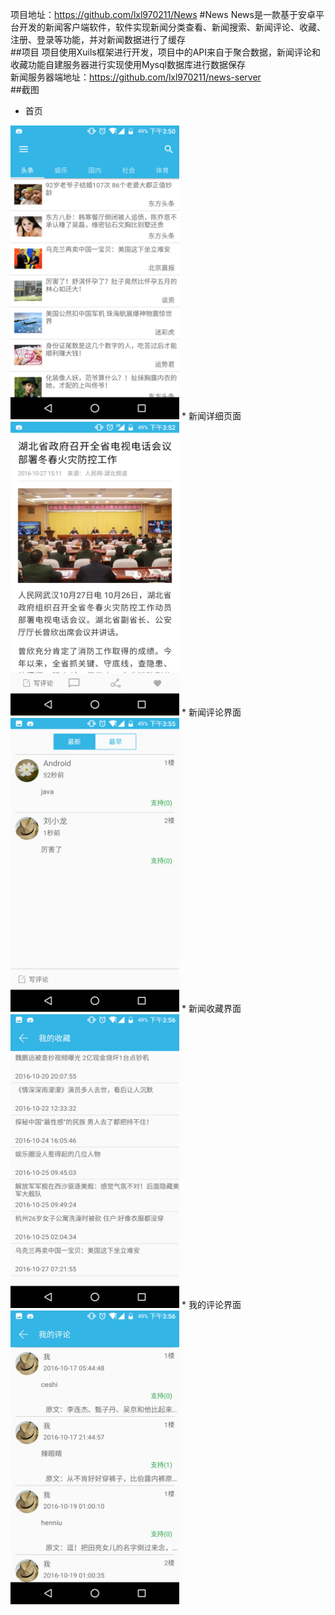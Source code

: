 项目地址：https://github.com/lxl970211/News
#News
News是一款基于安卓平台开发的新闻客户端软件，软件实现新闻分类查看、新闻搜索、新闻评论、收藏、注册、登录等功能，并对新闻数据进行了缓存<br>
##项目
项目使用Xuils框架进行开发，项目中的API来自于聚合数据，新闻评论和收藏功能自建服务器进行实现使用Mysql数据库进行数据保存<br>
新闻服务器端地址：https://github.com/lxl970211/news-server<br>
##截图
* 首页<br>
<img src="https://github.com/lxl970211/News/raw/master/news/image/zhuyemian.jpg" width="270" height="470">
* 新闻详细页面<br>
<img src="https://github.com/lxl970211/News/raw/master/news/image/News_detail.png" width="270" height="470">
* 新闻评论界面<br>
<img src="https://github.com/lxl970211/News/raw/master/news/image/News_Comment.png" width="270" height="470">
* 新闻收藏界面<br>
<img src="https://github.com/lxl970211/News/raw/master/news/image/News_Collect.png" width="270" height="470">
* 我的评论界面<br>
<img src="https://github.com/lxl970211/News/raw/master/news/image/News_Mycomment.png" width="270" height="470">
